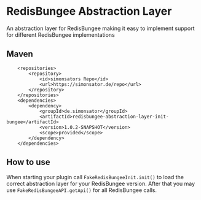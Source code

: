 # RedisBungee Abstraction Layer

An abstraction layer for RedisBungee making it easy to implement support for different RedisBungee implementations

## Maven

```
	<repositories>
		<repository>
			<id>simonsators Repo</id>
			<url>https://simonsator.de/repo</url>
		</repository>
	</repositories>
	<dependencies>
		<dependency>
			<groupId>de.simonsator</groupId>
			<artifactId>redisbungee-abstraction-layer-init-bungee</artifactId>
			<version>1.0.2-SNAPSHOT</version>
			<scope>provided</scope>
		</dependency>
	</dependencies>
```

## How to use

When starting your plugin call ```FakeRedisBungeeInit.init()``` to load the correct abstraction layer for your
RedisBungee version. After that you may use ```FakeRedisBungeeAPI.getApi()``` for all RedisBungee calls.